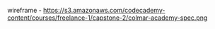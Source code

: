 wireframe - https://s3.amazonaws.com/codecademy-content/courses/freelance-1/capstone-2/colmar-academy-spec.png
